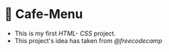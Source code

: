 # 🍵 Cafe-Menu

- This is my first *HTML- CSS* project. 
- This project's idea has taken from *@freecodecamp*
